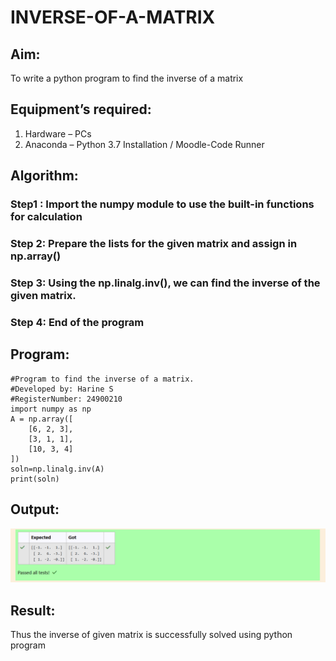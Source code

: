 # INVERSE-OF-A-MATRIX
## Aim:
To write a python program to find the inverse of a matrix
## Equipment’s required:
1. 	Hardware – PCs
2. 	Anaconda – Python 3.7 Installation / Moodle-Code Runner
## Algorithm:
### Step1 : Import the numpy module to use the built-in functions for calculation
### Step 2: Prepare the lists for the given matrix and assign in np.array()
### Step 3: Using the np.linalg.inv(), we can find the inverse of the given matrix.
### Step 4: End of the program

## Program:
    #Program to find the inverse of a matrix.
    #Developed by: Harine S
    #RegisterNumber: 24900210
    import numpy as np
    A = np.array([
        [6, 2, 3],
        [3, 1, 1],
        [10, 3, 4]
    ])
    soln=np.linalg.inv(A)
    print(soln)
## Output:
![alt text](<Screenshot (19).png>)
## Result:
Thus the inverse of given matrix is successfully solved using python program

